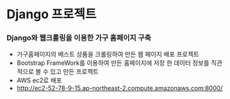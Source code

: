 # Django 프로젝트

### Django와 웹크롤링을 이용한 가구 홈페이지 구축
- 가구홈페이지의 베스트 상품을 크롤링하여 만든 웹 페이지 배포 프로젝트
- Bootstrap FrameWork를 이용하여 만든 홈페이지에 저장 한 데이터 정보를 직관적으로 볼 수 있고 만든 프로젝트
- AWS ec2로 배포
- http://ec2-52-78-9-15.ap-northeast-2.compute.amazonaws.com:8000/

